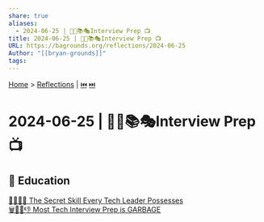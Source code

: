```yaml
---
share: true
aliases:
  - 2024-06-25 | 👩‍💻📚🎭Interview Prep 📺
title: 2024-06-25 | 👩‍💻📚🎭Interview Prep 📺
URL: https://bagrounds.org/reflections/2024-06-25
Author: "[[bryan-grounds]]"
tags: 
---
```

[Home](../index.md) > [Reflections](./index.md) | [⏮️](./2024-06-24.md) [⏭️](./2024-06-26.md)  
# 2024-06-25 | 👩‍💻📚🎭Interview Prep 📺  
## 🧠 Education  
[🤫🔑👨‍💻 The Secret Skill Every Tech Leader Possesses](../videos/the-secret-skill-every-tech-leader-possesses.md)  
[🗑️👩‍💻👎 Most Tech Interview Prep is GARBAGE](../videos/most-tech-interview-prep-is-garbage-from-a-principal-engineer-at-amazon.md)